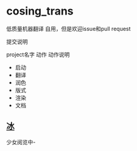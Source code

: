 # cosing_trans

低质量机器翻译 自用，但是欢迎issue和pull request

提交说明

project名字 动作 动作说明

 - 启动
 - 翻译
 - 润色
 - 版式
 - 渲染
 - 文档

## [冰](./ice/cover.md)

少女阅览中-
